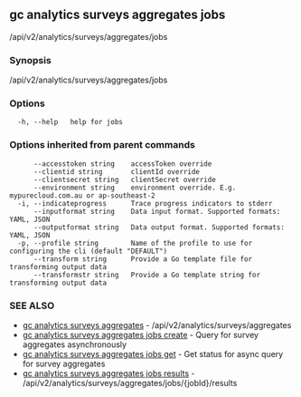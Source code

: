 ## gc analytics surveys aggregates jobs

/api/v2/analytics/surveys/aggregates/jobs

### Synopsis

/api/v2/analytics/surveys/aggregates/jobs

### Options

```
  -h, --help   help for jobs
```

### Options inherited from parent commands

```
      --accesstoken string    accessToken override
      --clientid string       clientId override
      --clientsecret string   clientSecret override
      --environment string    environment override. E.g. mypurecloud.com.au or ap-southeast-2
  -i, --indicateprogress      Trace progress indicators to stderr
      --inputformat string    Data input format. Supported formats: YAML, JSON
      --outputformat string   Data output format. Supported formats: YAML, JSON
  -p, --profile string        Name of the profile to use for configuring the cli (default "DEFAULT")
      --transform string      Provide a Go template file for transforming output data
      --transformstr string   Provide a Go template string for transforming output data
```

### SEE ALSO

* [gc analytics surveys aggregates](gc_analytics_surveys_aggregates.html)	 - /api/v2/analytics/surveys/aggregates
* [gc analytics surveys aggregates jobs create](gc_analytics_surveys_aggregates_jobs_create.html)	 - Query for survey aggregates asynchronously
* [gc analytics surveys aggregates jobs get](gc_analytics_surveys_aggregates_jobs_get.html)	 - Get status for async query for survey aggregates
* [gc analytics surveys aggregates jobs results](gc_analytics_surveys_aggregates_jobs_results.html)	 - /api/v2/analytics/surveys/aggregates/jobs/{jobId}/results


